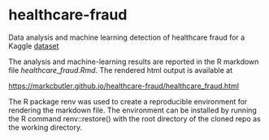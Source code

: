 # healthcare-fraud
Data analysis and machine learning detection of healthcare fraud for a Kaggle
[dataset](https://www.kaggle.com/rohitrox/healthcare-provider-fraud-detection-analysis)

The analysis and machine-learning results are reported in the R markdown file
*healthcare_fraud.Rmd*.  The rendered html output is available at

https://markcbutler.github.io/healthcare-fraud/healthcare_fraud.html

The R package renv was used to create a reproducible environment for rendering
the markdown file.  The environment can be installed by running the R command
renv::restore() with the root directory of the cloned repo as the working
directory.
